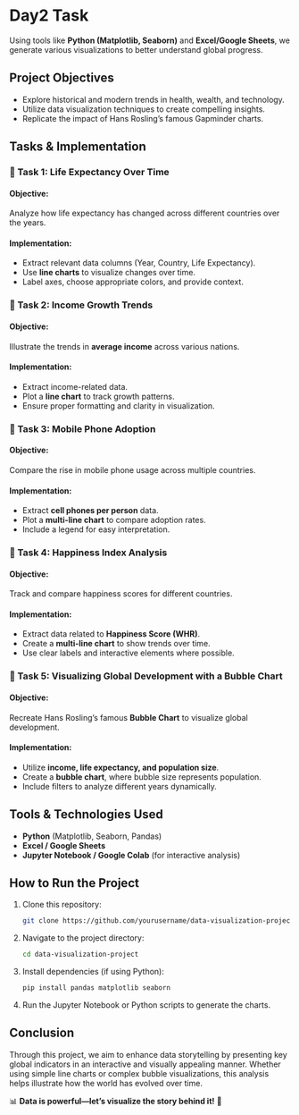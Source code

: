 # Day2 Task



Using tools like **Python (Matplotlib, Seaborn)** and **Excel/Google Sheets**, we generate various visualizations to better understand global progress.

## Project Objectives
- Explore historical and modern trends in health, wealth, and technology.
- Utilize data visualization techniques to create compelling insights.
- Replicate the impact of Hans Rosling’s famous Gapminder charts.

## Tasks & Implementation
### 📌 Task 1: Life Expectancy Over Time
#### Objective:
Analyze how life expectancy has changed across different countries over the years.

#### Implementation:
- Extract relevant data columns (Year, Country, Life Expectancy).
- Use **line charts** to visualize changes over time.
- Label axes, choose appropriate colors, and provide context.

### 📌 Task 2: Income Growth Trends
#### Objective:
Illustrate the trends in **average income** across various nations.

#### Implementation:
- Extract income-related data.
- Plot a **line chart** to track growth patterns.
- Ensure proper formatting and clarity in visualization.

### 📌 Task 3: Mobile Phone Adoption
#### Objective:
Compare the rise in mobile phone usage across multiple countries.

#### Implementation:
- Extract **cell phones per person** data.
- Plot a **multi-line chart** to compare adoption rates.
- Include a legend for easy interpretation.

### 📌 Task 4: Happiness Index Analysis
#### Objective:
Track and compare happiness scores for different countries.

#### Implementation:
- Extract data related to **Happiness Score (WHR)**.
- Create a **multi-line chart** to show trends over time.
- Use clear labels and interactive elements where possible.

### 📌 Task 5: Visualizing Global Development with a Bubble Chart
#### Objective:
Recreate Hans Rosling’s famous **Bubble Chart** to visualize global development.

#### Implementation:
- Utilize **income, life expectancy, and population size**.
- Create a **bubble chart**, where bubble size represents population.
- Include filters to analyze different years dynamically.

## Tools & Technologies Used
- **Python** (Matplotlib, Seaborn, Pandas)
- **Excel / Google Sheets**
- **Jupyter Notebook / Google Colab** (for interactive analysis)

## How to Run the Project
1. Clone this repository:
   ```bash
   git clone https://github.com/yourusername/data-visualization-project.git
   ```
2. Navigate to the project directory:
   ```bash
   cd data-visualization-project
   ```
3. Install dependencies (if using Python):
   ```bash
   pip install pandas matplotlib seaborn
   ```
4. Run the Jupyter Notebook or Python scripts to generate the charts.

## Conclusion
Through this project, we aim to enhance data storytelling by presenting key global indicators in an interactive and visually appealing manner. Whether using simple line charts or complex bubble visualizations, this analysis helps illustrate how the world has evolved over time.

📊 **Data is powerful—let’s visualize the story behind it!** 🚀


